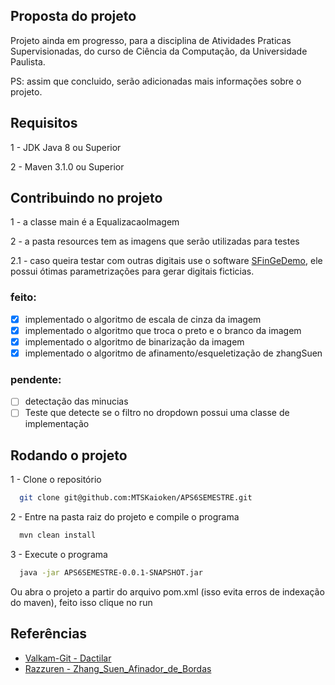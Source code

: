 ## Proposta do projeto
 Projeto ainda em progresso, para a disciplina de Atividades Praticas Supervisionadas, do curso de Ciência da Computação, da Universidade Paulista.

PS: assim que concluido, serão adicionadas mais informações sobre o projeto.

## Requisitos
1 - JDK Java 8 ou Superior

2 - Maven 3.1.0 ou Superior

## Contribuindo no projeto
1 - a classe main é a EqualizacaoImagem

2 - a pasta resources tem as imagens que serão utilizadas para testes

2.1 - caso queira testar com outras digitais use o software [SFinGeDemo](https://biolab.csr.unibo.it/ResearchPages/sfinge_demo_download.html), ele possui ótimas parametrizações para gerar digitais ficticias. 

### feito:
- [x] implementado o algoritmo de escala de cinza da imagem
- [x] implementado o algoritmo que troca o preto e o branco da imagem
- [x] implementado o algoritmo de binarização da imagem
- [x] implementado o algoritmo de afinamento/esqueletização de zhangSuen
### pendente:
- [ ] detectação das minucias 
- [ ] Teste que detecte se o filtro no dropdown possui uma classe de implementação

## Rodando o projeto

1 - Clone o repositório
```bash
  git clone git@github.com:MTSKaioken/APS6SEMESTRE.git
```

2 - Entre na pasta raiz do projeto e compile o programa
```bash
  mvn clean install
```

3 - Execute o programa
```bash
  java -jar APS6SEMESTRE-0.0.1-SNAPSHOT.jar
```

Ou abra o projeto a partir do arquivo pom.xml (isso evita erros de indexação do maven), feito isso clique no run

## Referências
* [Valkam-Git - Dactilar](https://github.com/Valkam-Git/Dactilar/tree/c5766fd14668a9b2d94416a827681eb5ea5dfd05)
* [Razzuren - Zhang_Suen_Afinador_de_Bordas](https://github.com/Razzuren/Zhang_Suen_Afinador_de_Bordas)
